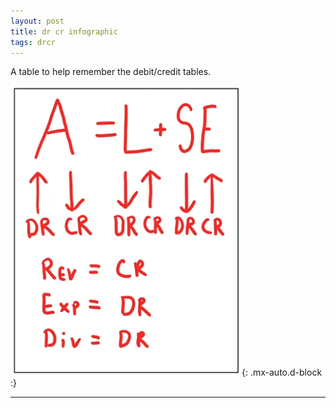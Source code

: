 ```yaml
---
layout: post
title: dr cr infographic
tags: drcr
---
```


A table to help remember the debit/credit tables.

![Debit-Credit Table](/assets/tony-bell/dead.crls.png){: .mx-auto.d-block :}

---
